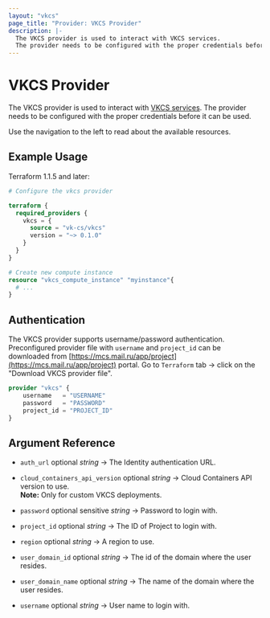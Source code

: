 ```yaml
---
layout: "vkcs"
page_title: "Provider: VKCS Provider"
description: |-
  The VKCS provider is used to interact with VKCS services.
  The provider needs to be configured with the proper credentials before it can be used.
---
```


# VKCS Provider

The VKCS provider is used to interact with [VKCS services](https://mcs.mail.ru/). The provider needs to be configured with the proper credentials before it can be used.

Use the navigation to the left to read about the available resources.

## Example Usage

Terraform 1.1.5 and later:

```terraform
# Configure the vkcs provider

terraform {
  required_providers {
    vkcs = {
      source = "vk-cs/vkcs"
      version = "~> 0.1.0"
    }
  }
}

# Create new compute instance
resource "vkcs_compute_instance" "myinstance"{
  # ...
}
```

## Authentication

The VKCS provider supports username/password authentication. Preconfigured provider file with `username` and `project_id` can be downloaded from [https://mcs.mail.ru/app/project](https://mcs.mail.ru/app/project) portal. Go to `Terraform` tab -> click on the "Download VKCS provider file".

```terraform
provider "vkcs" {
    username   = "USERNAME"
    password   = "PASSWORD"
    project_id = "PROJECT_ID"
}
```

## Argument Reference
- `auth_url` optional *string* &rarr;  The Identity authentication URL.

- `cloud_containers_api_version` optional *string* &rarr;  Cloud Containers API version to use. <br>**Note:** Only for custom VKCS deployments.

- `password` optional sensitive *string* &rarr;  Password to login with.

- `project_id` optional *string* &rarr;  The ID of Project to login with.

- `region` optional *string* &rarr;  A region to use.

- `user_domain_id` optional *string* &rarr;  The id of the domain where the user resides.

- `user_domain_name` optional *string* &rarr;  The name of the domain where the user resides.

- `username` optional *string* &rarr;  User name to login with.




